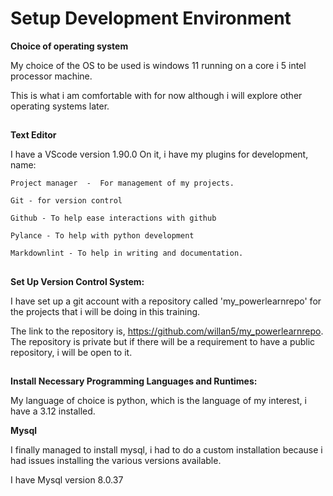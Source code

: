
# Setup Development Environment

**Choice of operating system**

 My choice of the OS to be used is windows 11 running on a core i 5 intel processor machine.

 This is what i am comfortable with for now although i will explore other operating systems later.
 ##

**Text Editor**

 I have a VScode version 1.90.0
 On it, i have my plugins for development, name:

    Project manager  -  For management of my projects.

    Git - for version control

    Github - To help ease interactions with github

    Pylance - To help with python development

    Markdownlint - To help in writing and documentation.
##
**Set Up Version Control System:**

I have set up a git account with a repository called 'my_powerlearnrepo' for the projects that i will be doing in this training.

The link to the repository is, https://github.com/willan5/my_powerlearnrepo.
The repository is private but if there will be a requirement to have a public repository, i will be open to it.

##
**Install Necessary Programming Languages and Runtimes:**

My language of choice is python, which is the language of my interest, i have a 3.12 installed.

**Mysql**

I finally managed to install mysql, i had to do a custom installation because i had issues installing the various versions available.

I have Mysql version 8.0.37
